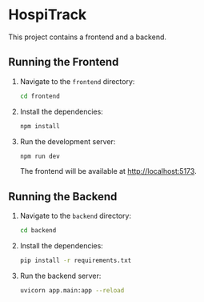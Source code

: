 # HospiTrack

This project contains a frontend and a backend.

## Running the Frontend

1.  Navigate to the `frontend` directory:
    ```bash
    cd frontend
    ```
2.  Install the dependencies:
    ```bash
    npm install
    ```
3.  Run the development server:
    ```bash
    npm run dev
    ```
    The frontend will be available at [http://localhost:5173](http://localhost:5173).

## Running the Backend

1.  Navigate to the `backend` directory:
    ```bash
    cd backend
    ```
2.  Install the dependencies:
    ```bash
    pip install -r requirements.txt
    ```
3.  Run the backend server:
    ```bash
    uvicorn app.main:app --reload
